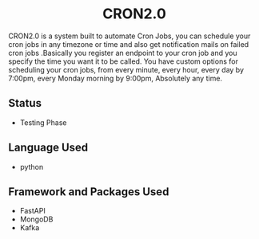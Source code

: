 <h1 align="center">CRON2.0</h1>
CRON2.0 is a system built to automate Cron Jobs, you can schedule your cron jobs in any timezone or time and also get notification mails on failed cron jobs
.Basically you register an endpoint to your cron job and you specify the time you want it to be called. You have custom options for scheduling your cron jobs, from every minute, every hour, every day by 7:00pm, every Monday morning by 9:00pm, Absolutely any time. 


## Status
- Testing Phase
##  Language Used
- python

##  Framework and Packages Used
- FastAPI 
- MongoDB 
- Kafka







 
